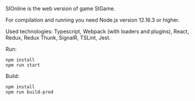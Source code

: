 SIOnline is the web version of game SIGame.

For compilation and running you need Node.js version 12.16.3 or higher.

Used technologies: Typescript, Webpack (with loaders and plugins), React, Redux, Redux Thunk, SignalR, TSLint, Jest.

Run:

```
npm install
npm run start
```

Build:

```
npm install
npm run build-prod
```

